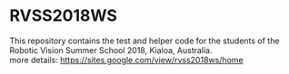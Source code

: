 # RVSS2018WS
This repository contains the test and helper code for the students of the Robotic Vision Summer School 2018, Kialoa, Australia.  
more details: https://sites.google.com/view/rvss2018ws/home
